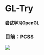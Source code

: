 # GL-Try

#### 尝试学习OpenGL

### 目前：PCSS

![](https://raw.staticdn.net/HummaWhite/GL-Try/master/纹理/md-pics/OpenGL-Try%202020_6_23%2016_48_25.png)
